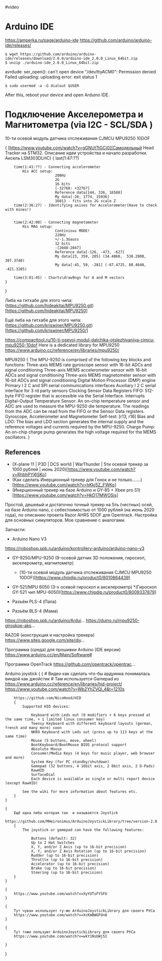 
#video


# Arduino IDE
https://amperka.ru/page/arduino-ide
https://github.com/arduino/arduino-ide/releases/

```
$ wget https://github.com/arduino/arduino-ide/releases/download/2.0.0/arduino-ide_2.0.0_Linux_64bit.zip
$ unzip ./arduino-ide_2.0.0_Linux_64bit.zip
```


avrdude: ser_open(): can't open device "/dev/ttyACM0": Permission denied
Failed uploading: uploading error: exit status 1
```
$ sudo usermod -a -G dialout $USER
````
After this, reboot your device and open Arduino IDE.

# Подключение Акселерометра и Магнитометра (via I2C - SCL/SDA )
10-ти осевой модуль датчика отслеживания CJMCU MPU9250 10DOF

{
    [https://www.youtube.com/watch?v=gGNUtTtGCj0](Самодельный Head Tracker на STM32. Описание идеи устройства и начало разработки. Аксель LSM303DLHC)
    {
        last(1:47:??)


        time(1:41:??) - Connecting accelerometer
            His ACC setup:
                           200Hz
                           2G
                           16 bits
                           [-32768: +32767]
                           Reference data[144, 336, 16588]
                           My data[-26, 1774, 15936]
                           16013 - fits into 2G scale Z
        time(2:36:27) - Identifying axises for Accelerometer(Have to check with mines!)


        time(2:42:00) - Connecting magnetometer
            His MAG setup: 
                           Continious MODE!
                           220Hz
                           +/-1.3Gauss
                           12 bits
                           -[2048:2047]
                           Reference data[-126, -473, -627]
                           My data[23, 359, 205] (34.4860,  538.2808, 307.3748)
                           My data[-45, 59, -281] (-67.4725, 88.4640, -421.3285)

        time(3:01:45) - Charts\draw9ngs for A and M vectors
    }
}

Либа на гитхабе для этого чипа: (https://github.com/hideakitai/MPU9250.git)[https://github.com/hideakitai/MPU9250]

Ещё либа на гитхабе для этого чипа: (https://github.com/kriswiner/MPU9250.git)[https://github.com/kriswiner/MPU9250/]

https://compacttool.ru/10-ti-osevoj-modul-datchika-otslezhivaniya-cjmcu-mpu9250-10dof
Here is a dedicated library for MPU9250 https://www.arduino.cc/reference/en/libraries/mpu9250/

MPU9250 {
    The MPU-9250 is comprised of the following key blocks and functions:
    Three-axis MEMS rate gyroscope sensor with 16-bit ADCs and signal conditioning
    Three-axis MEMS accelerometer sensor with 16-bit ADCs and signal conditioning
    Three-axis MEMS magnetometer sensor with 16-bit ADCs and signal conditioning
    Digital Motion Processor (DMP) engine
    Primary I 2 C and SPI serial communications interfaces
    Auxiliary I 2 C serial interface for 3 rd party sensors
    Clocking
    Sensor Data Registers
    FIFO: 512-byte FIFO register that is accessible via the Serial Interface.
    Interrupts
    Digital-Output Temperature Sensor: An on-chip temperature sensor and ADC are used to measure the MPU-9250 die temperature. The readings from the ADC can be read from the FIFO or the Sensor Data registers.
    Gyroscope, Accelerometer and Magnetometer Self-test: [r13, r16]
    Bias and LDO: The bias and LDO section generates the internal supply and the reference voltages and currents required by the MPU-9250.
    Charge Pump: An on-chip charge pump generates the high voltage required for the MEMS oscillators.
}









## References
* (X-plane 11 | P3D | DCS world | WarThunder | 5ти осевой трекер за 1000 рублей | июнь 2020)[https://www.youtube.com/watch?v=RhbhPYj6SKo]
* (Как сделать Инерционный трекер для Гонок и не только.......)[https://www.youtube.com/watch?v=hKkj5Z_FWKo]
* (Инерционный трекер на базе Arduino и GY-85 + Xbee pro S1)[https://www.youtube.com/watch?v=HkD17MWOSjs]



Простой, дешевый и достаточно точный трекер на 5ть (честных) осей, на базе Arduino nano, с себестоимостью от 1000 рублей (на июнь 2020 года), по описанию проекта Razor AHRS 5DOF для Opentrack. Настройка для основных симуляторов. Мое сравнение с аналогами.

Запчасти:
 * Arduino Nano V3

https://roboshop.spb.ru/arduino/kontrollery-arduino/arduino-nano-v3

 * GY-9250/MPU-9250 (9-осевой датчик 3D положения, гироскоп, акселерометр, магнитометр)
     * (10-ти осевой модуль датчика отслеживания CJMCU MPU9250 10DOF)[https://www.chipdip.ru/product0/8010864439]
    
 * GY-521/MPU 6050 (3-х осевой гироскоп и акселерометр)
     *(Гироскоп GY-521 чип MPU-6050)[https://www.chipdip.ru/product0/8009337879]

 * Разъём PLS-4 (Папа)
 * Разъём BLS-4 (Мама)



https://roboshop.spb.ru/arduino/Ardui...
https://duino.ru/mpu9250-giroskop-aks...

RAZOR (конструкция и настройка трекера)
https://www.sites.google.com/site/diy...

Программа (среда) для прошивки Arduino (IDE версии) 
https://www.arduino.cc/en/Main/Software#

Программа OpenTrack
https://github.com/opentrack/opentrac...



Arduino joystick
{
    {
        # Видео как сделать что-бы ардуинка понималась виндой как джойстик
        # Там используется Gamepad из https://www.arduino.cc/reference/en/libraries/hid-project/
        https://www.youtube.com/watch?v=Wb2YhZVQl_4&t=1210s

        https://github.com/NicoHood/HID
        {
            Supported HID devices:

                Keyboard with Leds out (8 modifiers + 6 keys pressed at the same time, + 1 limited linux consumer key)
                Teensy Keyboard with different keyboard layouts (german, french and many more) soon
                NKRO Keyboard with Leds out (press up to 113 keys at the same time)
                Mouse (5 buttons, move, wheel)
                BootKeyboard/BootMouse BIOS protocol support
                Absolute Mouse
                Consumer/Media Keys (4 keys for music player, web browser and more)
                System Key (for PC standby/shutdown)
                Gamepad (32 buttons, 4 16bit axis, 2 8bit axis, 2 D-Pads)
                RawHID
                SurfaceDial
                Each device is available as single or multi report device (except RawHID)

            See the wiki for more information about features etc.
        }
    }

    {
        Ещё одна либа которая так  и называется Joystick
        https://github.com/MHeironimus/ArduinoJoystickLibrary/tree/version-2.0
        {
            The joystick or gamepad can have the following features:

                Buttons (default: 32)
                Up to 2 Hat Switches
                X, Y, and/or Z Axis (up to 16-bit precision)
                X, Y, and/or Z Axis Rotation (up to 16-bit precision)
                Rudder (up to 16-bit precision)
                Throttle (up to 16-bit precision)
                Accelerator (up to 16-bit precision)
                Brake (up to 16-bit precision)
                Steering (up to 16-bit precision)
        }
    }

    {
        https://www.youtube.com/watch?v=XyYUTsFYSFU
    }

    {
        Тут чувак использует ту-же ArduinoJoystickLibrary для своего РУСа
        https://www.youtube.com/watch?v=XcKmBWGFUn8
    }

    {
        Тут тоже пользуют ArduinoJoystickLibrary для своего РУСа
        https://www.youtube.com/watch?v=wkY1NsbWj5I

    }

}

